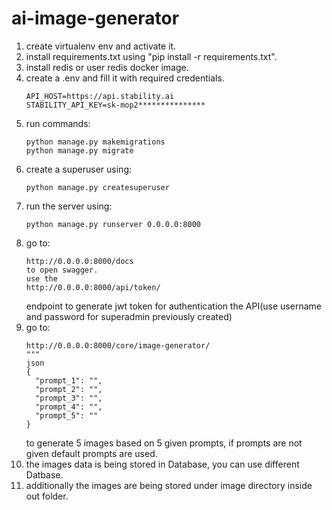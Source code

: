 # ai-image-generator
1. create virtualenv env and activate it.
2. install requirements.txt using "pip install -r requirements.txt".
3. install redis or user redis docker image.
4. create a .env and fill it with required credentials.
   ```
   API_HOST=https://api.stability.ai
   STABILITY_API_KEY=sk-mop2***************
   ```
9. run commands:
    ```
   python manage.py makemigrations
   python manage.py migrate
    ```
11. create a superuser using:
    ```
    python manage.py createsuperuser
    ```
13. run the server using:
    ```
    python manage.py runserver 0.0.0.0:8000
    ```
15. go to:
    ```
    http://0.0.0.0:8000/docs
    to open swagger.
    use the
    http://0.0.0.0:8000/api/token/
    ```
    endpoint to generate jwt token for authentication the API(use username and password for superadmin previously created)
17. go to:
    ```
    http://0.0.0.0:8000/core/image-generator/
    """
    json
    {
      "prompt_1": "",
      "prompt_2": "",
      "prompt_3": "",
      "prompt_4": "",
      "prompt_5": ""
    }
    ```
    to generate 5 images based on 5 given prompts, if prompts are not given default prompts are used.
19. the images data is being stored in Database, you can use different Datbase.
20. additionally the images are being stored under image directory inside out folder. 
